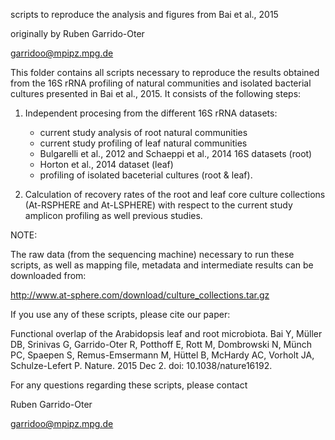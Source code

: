 
scripts to reproduce the analysis and figures from Bai et al., 2015

originally by Ruben Garrido-Oter

garridoo@mpipz.mpg.de



This folder contains all scripts necessary to reproduce the results 
obtained from the 16S rRNA profiling of natural communities and isolated
bacterial cultures presented in Bai et al., 2015. It consists of the
following steps:

1. Independent procesing from the different 16S rRNA datasets:

    - current study analysis of root natural communities
    - current study profiling of leaf natural communities
    - Bulgarelli et al., 2012 and Schaeppi et al., 2014 16S datasets (root)
    - Horton et al., 2014 dataset (leaf)
    - profiling of isolated baceterial cultures (root & leaf).

2. Calculation of recovery rates of the root and leaf core culture
collections (At-RSPHERE and At-LSPHERE) with respect to the current
study amplicon profiling as well previous studies.

NOTE:

The raw data (from the sequencing machine) necessary to run these scripts, as 
well as mapping file, metadata and intermediate results can be downloaded from:

http://www.at-sphere.com/download/culture_collections.tar.gz

If you use any of these scripts, please cite our paper:

Functional overlap of the Arabidopsis leaf and root microbiota.
Bai Y, Müller DB, Srinivas G, Garrido-Oter R, Potthoff E, Rott M, Dombrowski N, Münch PC, Spaepen S, Remus-Emsermann M, Hüttel B, McHardy AC, Vorholt JA, Schulze-Lefert P.
Nature. 2015 Dec 2. doi: 10.1038/nature16192.


For any questions regarding these scripts, please contact

Ruben Garrido-Oter

garridoo@mpipz.mpg.de

